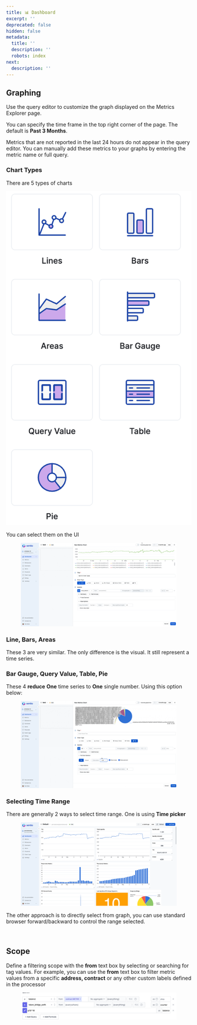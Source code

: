 ```yaml
---
title: 📊 Dashboard
excerpt: ''
deprecated: false
hidden: false
metadata:
  title: ''
  description: ''
  robots: index
next:
  description: ''
---
```

## Graphing <a href="#graphing" id="graphing"></a>

Use the query editor to customize the graph displayed on the Metrics Explorer page.

You can specify the time frame in the top right corner of the page. The default is **Past 3 Months**.

Metrics that are not reported in the last 24 hours do not appear in the query editor. You can manually add these metrics to your graphs by entering the metric name or full query.

### Chart Types

There are 5 types of charts

![](https://raw.githubusercontent.com/sentioxyz/docs/v1.0/.gitbook/assets/image%20(5)%20(4).png)

You can select them on the UI

<figure>
  <img src="https://raw.githubusercontent.com/sentioxyz/docs/v1.0/.gitbook/assets/charts.gif" alt="" />
  <figcaption></figcaption>
</figure>

### Line, Bars, Areas

These 3 are very similar. The only difference is the visual. It still represent a time series.

### Bar Gauge, Query Value, Table, Pie

These 4 **reduce** **One** time series to **One** single number. Using this option below:

<figure>
  <img src="https://raw.githubusercontent.com/sentioxyz/docs/v1.0/.gitbook/assets/reduce.gif" alt="" />
  <figcaption></figcaption>
</figure>

### Selecting Time Range

There are generally 2 ways to select time range. One is using **Time picker**

<figure>
  <img src="https://raw.githubusercontent.com/sentioxyz/docs/v1.0/.gitbook/assets/timepicker.gif" alt="" />
  <figcaption></figcaption>
</figure>

The other approach is to directly select from graph, you can use standard browser forward/backward to control the range selected.

<figure>
  <img src="https://raw.githubusercontent.com/sentioxyz/docs/v1.0/.gitbook/assets/selecrange.gif" alt="" />
  <figcaption></figcaption>
</figure>

## Scope <a href="#scope" id="scope"></a>

Define a filtering scope with the **from** text box by selecting or searching for tag values. For example, you can use the **from** text box to filter metric values from a specific **address, contract** or any other custom labels defined in the processor

<figure>
  <img src="https://raw.githubusercontent.com/sentioxyz/docs/v1.0/.gitbook/assets/image%20(26).png" alt="" />
  <figcaption></figcaption>
</figure>